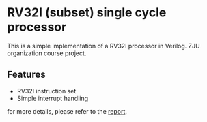 # RV32I (subset) single cycle processor

This is a simple implementation of a RV32I processor in Verilog. ZJU organization course project.

## Features

- RV32I instruction set
- Simple interrupt handling

for more details, please refer to the [report](./report/report.pdf).